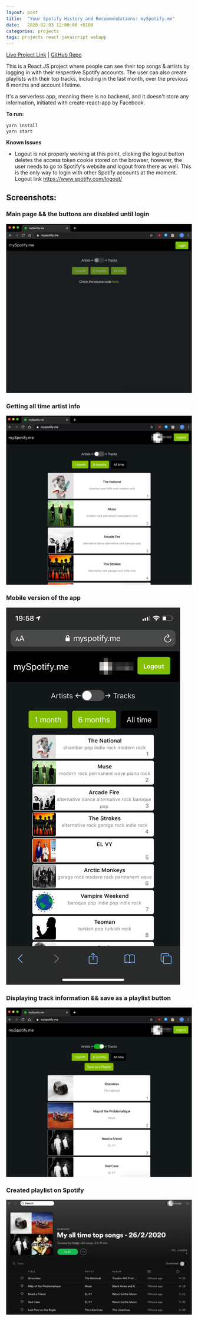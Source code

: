 ```yaml
---
layout: post
title:  "Your Spotify History and Recommendations: mySpotify.me"
date:   2020-02-03 12:00:00 +0100
categories: projects
tags: projects react javascript webapp
---
```

[Live Project Link](https://myspotify.me/) |
[GitHub Repo](https://github.com/gokhj/mySpotify.me)

This is a React.JS project where people can see their top songs & artists by logging in with their respective Spotify accounts. The user can also create playlists with their top tracks, including in the last month, over the previous 6 months and account lifetime.

It's a serverless app, meaning there is no backend, and it doesn't store any information, initiated with create-react-app by Facebook.

**To run:**
```
yarn install
yarn start
```

**Known Issues**
- Logout is not properly working at this point, clicking the logout button deletes the access token cookie stored on the browser, however, the user needs to go to Spotify's website and logout from there as well. This is the only way to login with other Spotify accounts at the moment. Logout link https://www.spotify.com/logout/

## Screenshots:

### Main page && the buttons are disabled until login

![Readme%20md/Untitled.png](/assets/myspotify/1.png)

### Getting all time artist info

![Readme%20md/Untitled%201.png](/assets/myspotify/2.png)

### Mobile version of the app

![Readme%20md/Untitled%202.png](/assets/myspotify/3.png)

### Displaying track information && save as a playlist button

![Readme%20md/Untitled%203.png](/assets/myspotify/4.png)

### Created playlist on Spotify

![Readme%20md/Untitled%204.png](/assets/myspotify/5.png)
